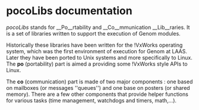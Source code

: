 pocoLibs documentation
======================

_pocoLibs_ stands for __Po__rtability and __Co__mmunication
__Lib__raries. It is a set of libraries written to support the
execution of Genom modules.

Historically these libraries have been written for the !VxWorks
operating system, which was the first environment of execution for
Genom at LAAS. Later they have been ported to Unix systems and more
specifically to Linux. The __po__ (portability) part is aimed a
providing some !VxWorks style APIs to Linux.

The __co__ (communication) part is made of two major components : one
based on mailboxes (or messages ''queues'') and one base on posters
(or shared memory). There are a few other components that provide
helper functions for various tasks (time management, watchdogs and
timers, math,...).

 
